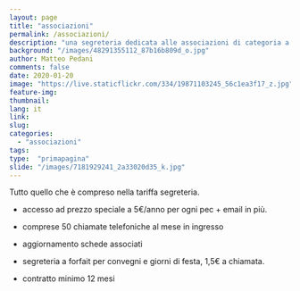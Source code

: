 ```yaml
---
layout: page
title: "associazioni"
permalink: /associazioni/
description: "una segreteria dedicata alle associazioni di categoria a 100€ "
background: "/images/48291355112_87b16b809d_o.jpg"
author: Matteo Pedani
comments: false
date: 2020-01-20 
image: "https://live.staticflickr.com/334/19871103245_56c1ea3f17_z.jpg"
feature-img: 
thumbnail: 
lang: it
link: 
slug: 
categories:
  - "associazioni"
tags:
type:  "primapagina"
slide: "/images/7181929241_2a33020d35_k.jpg"
---
```


Tutto quello che è compreso nella tariffa segreteria.

* accesso ad prezzo speciale a 5€/anno per ogni pec + email  in più. 
* comprese 50 chiamate telefoniche al mese in ingresso
* aggiornamento schede associati 
* segreteria a forfait per convegni e giorni di festa,  1,5€ a chiamata.

* contratto minimo 12 mesi
